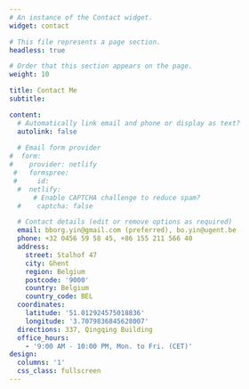 ```yaml
---
# An instance of the Contact widget.
widget: contact

# This file represents a page section.
headless: true

# Order that this section appears on the page.
weight: 10

title: Contact Me
subtitle:

content:
  # Automatically link email and phone or display as text?
  autolink: false
  
  # Email form provider
#  form:
#    provider: netlify
 #   formspree:
 #     id:
  #  netlify:
      # Enable CAPTCHA challenge to reduce spam?
  #    captcha: false

  # Contact details (edit or remove options as required)
  email: bborg.yin@gmail.com (preferred), bo.yin@ugent.be
  phone: +32 0456 59 58 45, +86 155 211 566 40
  address:
    street: Stalhof 47
    city: Ghent
    region: Belgium
    postcode: '9000'
    country: Belgium
    country_code: BEL
  coordinates:
    latitude: '51.012924575018836'
    longitude: '3.7079836845628007'
  directions: 337, Qingqing Building
  office_hours:
    - '9:00 AM - 10:00 PM, Mon. to Fri. (CET)'
design:
  columns: '1'
  css_class: fullscreen
---
```

